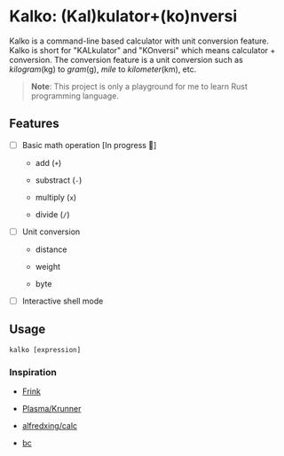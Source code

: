 # Kalko: (Kal)kulator+(ko)nversi

Kalko is a command-line based calculator with unit conversion feature. Kalko is short for "KALkulator" and "KOnversi" which means calculator + conversion. The conversion feature is a unit conversion such as *kilogram*(kg) to *gram*(g), *mile* to *kilometer*(km), etc.

> **Note**: This project is only a playground for me to learn Rust programming language.

## Features

- [ ] Basic math operation [In progress :wrench:]
  
  - add (`+`)
  
  - substract (`-`)
  
  - multiply (`x`)
  
  - divide (`/`)

- [ ] Unit conversion
  
  - distance
  
  - weight
  
  - byte

- [ ] Interactive shell mode

## Usage

```shell
kalko [expression]
```

### Inspiration

* [Frink](https://frinklang.org/#HowFrinkIsDifferent)

* [Plasma/Krunner](https://userbase.kde.org/Plasma/Krunner#Calculator)

* [alfredxing/calc](https://github.com/alfredxing/calc)

* [bc](https://www.gnu.org/software/bc/)
